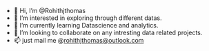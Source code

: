 - 👋 Hi, I’m @Rohithjthomas
- 👀 I’m interested in exploring through different datas.
- 🌱 I’m currently learning Datascience and analytics.
- 💞️ I’m looking to collaborate on any intresting data related projects.
- 📫 just mail me @rohithjthomas@outlook.com

<!---
Rohithjthomas/Rohithjthomas is a ✨ special ✨ repository because its `README.md` (this file) appears on your GitHub profile.
You can click the Preview link to take a look at your changes.
--->
